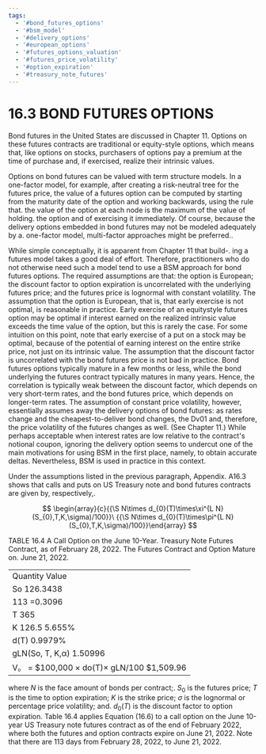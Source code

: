```yaml
---
tags:
  - '#bond_futures_options'
  - '#bsm_model'
  - '#delivery_options'
  - '#european_options'
  - '#futures_options_valuation'
  - '#futures_price_volatility'
  - '#option_expiration'
  - '#treasury_note_futures'
---
```

# 16.3 BOND FUTURES OPTIONS  

Bond futures in the United States are discussed in Chapter 11. Options on these futures contracts are traditional or equity-style options, which means that, like options on stocks, purchasers of options pay a premium at the time of purchase and, if exercised, realize their intrinsic values.  

Options on bond futures can be valued with term structure models. In a one-factor model, for example, after creating a risk-neutral tree for the futures price, the value of a futures option can be computed by starting from the maturity date of the option and working backwards, using the rule that. the value of the option at each node is the maximum of the value of holding. the option and of exercising it immediately. Of course, because the delivery options embedded in bond futures may not be modeled adequately by a. one-factor model, multi-factor approaches might be preferred..  

While simple conceptually, it is apparent from Chapter 11 that build-. ing a futures model takes a good deal of effort. Therefore, practitioners who do not otherwise need such a model tend to use a BSM approach for bond futures options. The required assumptions are that: the option is European; the discount factor to option expiration is uncorrelated with the underlying futures price; and the futures price is lognormal with constant volatility. The assumption that the option is European, that is, that early exercise is not optimal, is reasonable in practice. Early exercise of an equitystyle futures option may be optimal if interest earned on the realized intrinsic value exceeds the time value of the option, but this is rarely the case. For some intuition on this point, note that early exercise of a put on a stock may be optimal, because of the potential of earning interest on the entire strike price, not just on its intrinsic value. The assumption that the discount factor is uncorrelated with the bond futures price is not bad in practice. Bond futures options typically mature in a few months or less, while the bond underlying the futures contract typically matures in many years. Hence, the correlation is typically weak between the discount factor, which depends on very short-term rates, and the bond futures price, which depends on longer-term rates. The assumption of constant price volatility, however, essentially assumes away the delivery options of bond futures: as rates change and the cheapest-to-deliver bond changes, the Dv01 and, therefore, the price volatility of the futures changes as well. (See Chapter 11.) While perhaps acceptable when interest rates are low relative to the contract's notional coupon, ignoring the delivery option seems to undercut one of the main motivations for using BSM in the first place, namely, to obtain accurate deltas. Nevertheless, BSM is used in practice in this context.  

Under the assumptions listed in the previous paragraph, Appendix. A16.3 shows that calls and puts on US Treasury note and bond futures contracts are given by, respectively,.  

$$
\begin{array}{c}{{\S N\times d_{0}(T)\times\xi^{L N}(S_{0},T,K,\sigma)/100}}\ {{\S N\times d_{0}(T)\times\pi^{L N}(S_{0},T,K,\sigma)/100}}\end{array}
$$  

TABLE 16.4 A Call Option on the June 10-Year. Treasury Note Futures Contract, as of February 28, 2022. The Futures Contract and Option Mature on. June 21, 2022.   


<html><body><table><tr><td>Quantity Value</td></tr><tr><td>So 126.3438</td></tr><tr><td>113 =0.3096</td></tr><tr><td>T 365</td></tr><tr><td>K 126.5 5.655%</td></tr><tr><td>d(T) 0.9979%</td></tr><tr><td>gLN(So, T, K,α) 1.50996</td></tr><tr><td>V。 = $100,000 × do(T)× gLN/100 $1,509.96</td></tr></table></body></html>  

where $N$ is the face amount of bonds per contract;. $S_{0}$ is the futures price; $T$ is the time to option expiration; $K$ is the strike price; $\sigma$ is the lognormal or percentage price volatility; and. $d_{0}(T)$ is the discount factor to option expiration. Table 16.4 applies Equation (16.6) to a call option on the June 10-year US Treasury note futures contract as of the end of February 2022, where both the futures and option contracts expire on June 21, 2022. Note that there are 113 days from February 28, 2022, to June 21, 2022.  
